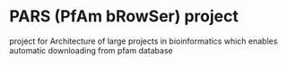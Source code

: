 # PARS (PfAm bRowSer) project
project for Architecture of large projects in bioinformatics which enables automatic downloading from pfam database

